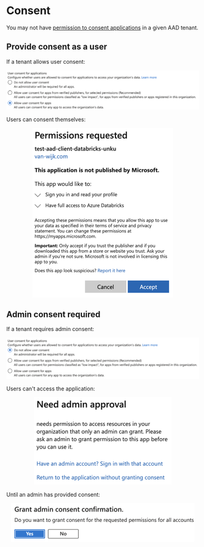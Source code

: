 # Consent
You may not have [permission to consent applications](https://learn.microsoft.com/azure/active-directory/manage-apps/configure-user-consent?pivots=portal) in a given AAD tenant.

## Provide consent as a user
If a tenant allows user consent:
<p align="center">
<img src="visuals/user-consent-configured.png" width="820">
</p>   
Users can consent themselves:
<p align="center">
<img src="visuals/user-consent.png" width="369">
</p>   

## Admin consent required
If a tenant requires admin consent:
<p align="center">
<img src="visuals/admin-consent-configured.png" width="815">
</p>   
Users can't access the application:
<p align="center">
<img src="visuals/admin-consent-required.png" width="361">
</p>   
Until an admin has provided consent:
<p align="center">
<img src="visuals/admin-consent.png" width="481">
</p>   